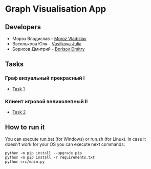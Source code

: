 # Graph Visualisation App

## Developers

+ Мороз Владислав - [Moroz Vladislav](https://github.com/MorozVladislav)
+ Василькова Юля - [Vasilkova Julia](https://github.com/JuliaVasilkova)
+ Борисов Дмитрий - [Borisov Dmitry](https://github.com/stalkerboray)

## Tasks

### Граф визуальный прекрасный I

+  [Task 1](https://github.com/WG-Forge/Engine/blob/master/tasks/task_1.md)

### Клиент игровой великолепный II

+  [Task 2](https://github.com/WG-Forge/Engine/blob/master/tasks/task_2.md)

## How to run it
You can execute run.bat (for Windows) or run.sh (for Linux). In case it doesn't work for your OS you can execute next commands:
```
python -m pip install --upgrade pip
python -m pip install -r requirements.txt
python src/main.py
```